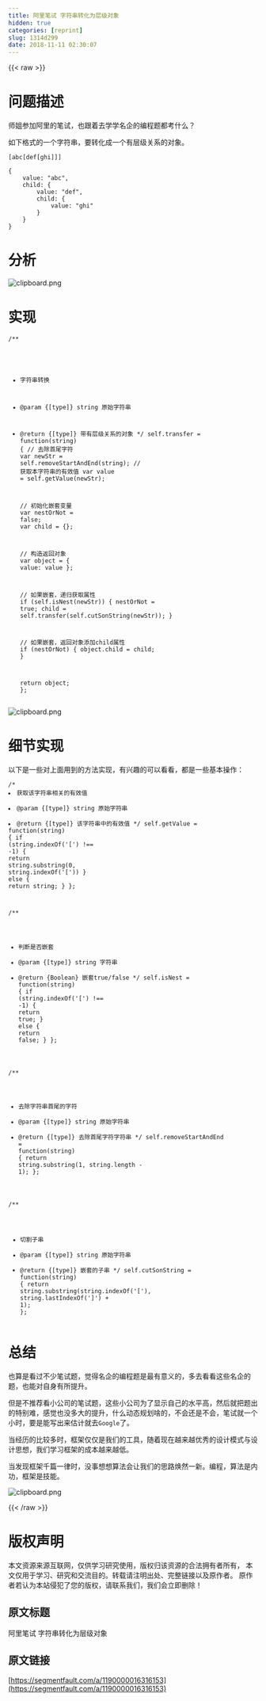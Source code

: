 ```yaml
---
title: 阿里笔试 字符串转化为层级对象
hidden: true
categories: [reprint]
slug: 1314d299
date: 2018-11-11 02:30:07
---
```


{{< raw >}}
<h1 id="articleHeader0">&#x95EE;&#x9898;&#x63CF;&#x8FF0;</h1><p>&#x5E08;&#x59D0;&#x53C2;&#x52A0;&#x963F;&#x91CC;&#x7684;&#x7B14;&#x8BD5;&#xFF0C;&#x4E5F;&#x8DDF;&#x7740;&#x53BB;&#x5B66;&#x5B66;&#x540D;&#x4F01;&#x7684;&#x7F16;&#x7A0B;&#x9898;&#x90FD;&#x8003;&#x4EC0;&#x4E48;&#xFF1F;</p><p>&#x5982;&#x4E0B;&#x683C;&#x5F0F;&#x7684;&#x4E00;&#x4E2A;&#x5B57;&#x7B26;&#x4E32;&#xFF0C;&#x8981;&#x8F6C;&#x5316;&#x6210;&#x4E00;&#x4E2A;&#x6709;&#x5C42;&#x7EA7;&#x5173;&#x7CFB;&#x7684;&#x5BF9;&#x8C61;&#x3002;</p><div class="widget-codetool" style="display:none"><div class="widget-codetool--inner"><span class="selectCode code-tool" data-toggle="tooltip" data-placement="top" title="" data-original-title="&#x5168;&#x9009;"></span> <span type="button" class="copyCode code-tool" data-toggle="tooltip" data-placement="top" data-clipboard-text="[abc[def[ghi]]]" title="" data-original-title="&#x590D;&#x5236;"></span> <span type="button" class="saveToNote code-tool" data-toggle="tooltip" data-placement="top" title="" data-original-title="&#x653E;&#x8FDB;&#x7B14;&#x8BB0;"></span></div></div><pre class="hljs json"><code style="word-break:break-word;white-space:initial">[abc[def[ghi]]]</code></pre><div class="widget-codetool" style="display:none"><div class="widget-codetool--inner"><span class="selectCode code-tool" data-toggle="tooltip" data-placement="top" title="" data-original-title="&#x5168;&#x9009;"></span> <span type="button" class="copyCode code-tool" data-toggle="tooltip" data-placement="top" data-clipboard-text="{
    value: &quot;abc&quot;,
    child: {
        value: &quot;def&quot;,
        child: {
            value: &quot;ghi&quot;
        }
    }
}" title="" data-original-title="&#x590D;&#x5236;"></span> <span type="button" class="saveToNote code-tool" data-toggle="tooltip" data-placement="top" title="" data-original-title="&#x653E;&#x8FDB;&#x7B14;&#x8BB0;"></span></div></div><pre class="javascript hljs"><code class="javascript">{
    <span class="hljs-attr">value</span>: <span class="hljs-string">&quot;abc&quot;</span>,
    <span class="hljs-attr">child</span>: {
        <span class="hljs-attr">value</span>: <span class="hljs-string">&quot;def&quot;</span>,
        <span class="hljs-attr">child</span>: {
            <span class="hljs-attr">value</span>: <span class="hljs-string">&quot;ghi&quot;</span>
        }
    }
}</code></pre><h1 id="articleHeader1">&#x5206;&#x6790;</h1><p><span class="img-wrap"><img data-src="/img/bVbgCHM?w=1099&amp;h=620" src="https://static.alili.tech/img/bVbgCHM?w=1099&amp;h=620" alt="clipboard.png" title="clipboard.png" style="cursor:pointer;display:inline"></span></p><h1 id="articleHeader2">&#x5B9E;&#x73B0;</h1><div class="widget-codetool" style="display:none"><div class="widget-codetool--inner"><span class="selectCode code-tool" data-toggle="tooltip" data-placement="top" title="" data-original-title="&#x5168;&#x9009;"></span> <span type="button" class="copyCode code-tool" data-toggle="tooltip" data-placement="top" data-clipboard-text="/**
 * &#x5B57;&#x7B26;&#x4E32;&#x8F6C;&#x6362;
 * @param  {[type]} string &#x539F;&#x59CB;&#x5B57;&#x7B26;&#x4E32;
 * @return {[type]}        &#x5E26;&#x6709;&#x5C42;&#x7EA7;&#x5173;&#x7CFB;&#x7684;&#x5BF9;&#x8C61;
 */
self.transfer = function(string) {
    // &#x53BB;&#x9664;&#x9996;&#x5C3E;&#x5B57;&#x7B26;
    var newStr = self.removeStartAndEnd(string);
    // &#x83B7;&#x53D6;&#x672C;&#x5B57;&#x7B26;&#x4E32;&#x7684;&#x6709;&#x6548;&#x503C;
    var value  = self.getValue(newStr);

    // &#x521D;&#x59CB;&#x5316;&#x5D4C;&#x5957;&#x53D8;&#x91CF;
    var nestOrNot = false;
    var child = {};
    
    // &#x6784;&#x9020;&#x8FD4;&#x56DE;&#x5BF9;&#x8C61;
    var object = {
        value: value
    };

    // &#x5982;&#x679C;&#x5D4C;&#x5957;&#xFF0C;&#x9012;&#x5F52;&#x83B7;&#x53D6;&#x5C5E;&#x6027;
    if (self.isNest(newStr)) {
        nestOrNot = true;
        child = self.transfer(self.cutSonString(newStr));
    }

    // &#x5982;&#x679C;&#x5D4C;&#x5957;&#xFF0C;&#x8FD4;&#x56DE;&#x5BF9;&#x8C61;&#x6DFB;&#x52A0;child&#x5C5E;&#x6027;
    if (nestOrNot) {
        object.child = child;
    }
    
    return object;
};" title="" data-original-title="&#x590D;&#x5236;"></span> <span type="button" class="saveToNote code-tool" data-toggle="tooltip" data-placement="top" title="" data-original-title="&#x653E;&#x8FDB;&#x7B14;&#x8BB0;"></span></div></div><pre class="javascript hljs"><code class="javascript"><span class="hljs-comment">/**
 * &#x5B57;&#x7B26;&#x4E32;&#x8F6C;&#x6362;
 * @param  {[type]} string &#x539F;&#x59CB;&#x5B57;&#x7B26;&#x4E32;
 * @return {[type]}        &#x5E26;&#x6709;&#x5C42;&#x7EA7;&#x5173;&#x7CFB;&#x7684;&#x5BF9;&#x8C61;
 */</span>
self.transfer = <span class="hljs-function"><span class="hljs-keyword">function</span>(<span class="hljs-params">string</span>) </span>{
    <span class="hljs-comment">// &#x53BB;&#x9664;&#x9996;&#x5C3E;&#x5B57;&#x7B26;</span>
    <span class="hljs-keyword">var</span> newStr = self.removeStartAndEnd(string);
    <span class="hljs-comment">// &#x83B7;&#x53D6;&#x672C;&#x5B57;&#x7B26;&#x4E32;&#x7684;&#x6709;&#x6548;&#x503C;</span>
    <span class="hljs-keyword">var</span> value  = self.getValue(newStr);

    <span class="hljs-comment">// &#x521D;&#x59CB;&#x5316;&#x5D4C;&#x5957;&#x53D8;&#x91CF;</span>
    <span class="hljs-keyword">var</span> nestOrNot = <span class="hljs-literal">false</span>;
    <span class="hljs-keyword">var</span> child = {};
    
    <span class="hljs-comment">// &#x6784;&#x9020;&#x8FD4;&#x56DE;&#x5BF9;&#x8C61;</span>
    <span class="hljs-keyword">var</span> object = {
        <span class="hljs-attr">value</span>: value
    };

    <span class="hljs-comment">// &#x5982;&#x679C;&#x5D4C;&#x5957;&#xFF0C;&#x9012;&#x5F52;&#x83B7;&#x53D6;&#x5C5E;&#x6027;</span>
    <span class="hljs-keyword">if</span> (self.isNest(newStr)) {
        nestOrNot = <span class="hljs-literal">true</span>;
        child = self.transfer(self.cutSonString(newStr));
    }

    <span class="hljs-comment">// &#x5982;&#x679C;&#x5D4C;&#x5957;&#xFF0C;&#x8FD4;&#x56DE;&#x5BF9;&#x8C61;&#x6DFB;&#x52A0;child&#x5C5E;&#x6027;</span>
    <span class="hljs-keyword">if</span> (nestOrNot) {
        object.child = child;
    }
    
    <span class="hljs-keyword">return</span> object;
};</code></pre><p><span class="img-wrap"><img data-src="/img/bVbgCHV?w=442&amp;h=226" src="https://static.alili.tech/img/bVbgCHV?w=442&amp;h=226" alt="clipboard.png" title="clipboard.png" style="cursor:pointer;display:inline"></span></p><h1 id="articleHeader3">&#x7EC6;&#x8282;&#x5B9E;&#x73B0;</h1><p>&#x4EE5;&#x4E0B;&#x662F;&#x4E00;&#x4E9B;&#x5BF9;&#x4E0A;&#x9762;&#x7528;&#x5230;&#x7684;&#x65B9;&#x6CD5;&#x5B9E;&#x73B0;&#xFF0C;&#x6709;&#x5174;&#x8DA3;&#x7684;&#x53EF;&#x4EE5;&#x770B;&#x770B;&#xFF0C;&#x90FD;&#x662F;&#x4E00;&#x4E9B;&#x57FA;&#x672C;&#x64CD;&#x4F5C;&#xFF1A;</p><div class="widget-codetool" style="display:none"><div class="widget-codetool--inner"><span class="selectCode code-tool" data-toggle="tooltip" data-placement="top" title="" data-original-title="&#x5168;&#x9009;"></span> <span type="button" class="copyCode code-tool" data-toggle="tooltip" data-placement="top" data-clipboard-text="/**
 * &#x83B7;&#x53D6;&#x8BE5;&#x5B57;&#x7B26;&#x4E32;&#x76F8;&#x5173;&#x7684;&#x6709;&#x6548;&#x503C;
 * @param  {[type]} string &#x539F;&#x59CB;&#x5B57;&#x7B26;&#x4E32;
 * @return {[type]}        &#x8BE5;&#x5B57;&#x7B26;&#x4E32;&#x4E2D;&#x7684;&#x6709;&#x6548;&#x503C;
 */
self.getValue = function(string) {
    if (string.indexOf(&apos;[&apos;) !== -1) {
        return string.substring(0, string.indexOf(&apos;[&apos;))
    } else {
        return string;
    }
};

/**
 * &#x5224;&#x65AD;&#x662F;&#x5426;&#x5D4C;&#x5957;
 * @param  {[type]}  string &#x5B57;&#x7B26;&#x4E32;
 * @return {Boolean}        &#x5D4C;&#x5957;true/false
 */
self.isNest = function(string) {
    if (string.indexOf(&apos;[&apos;) !== -1) {
        return true;
    } else {
        return false;
    }
};

/**
 * &#x53BB;&#x9664;&#x5B57;&#x7B26;&#x4E32;&#x9996;&#x5C3E;&#x7684;&#x5B57;&#x7B26;
 * @param  {[type]} string &#x539F;&#x59CB;&#x5B57;&#x7B26;&#x4E32;
 * @return {[type]}        &#x53BB;&#x9664;&#x9996;&#x5C3E;&#x5B57;&#x7B26;&#x5B57;&#x7B26;&#x4E32;
 */
self.removeStartAndEnd = function(string) {
    return string.substring(1, string.length - 1);
};

/**
 * &#x5207;&#x5272;&#x5B50;&#x4E32;
 * @param  {[type]} string &#x539F;&#x59CB;&#x5B57;&#x7B26;&#x4E32;
 * @return {[type]}        &#x5D4C;&#x5957;&#x7684;&#x5B50;&#x4E32;
 */
self.cutSonString = function(string) {
    return string.substring(string.indexOf(&apos;[&apos;), string.lastIndexOf(&apos;]&apos;) + 1);
};" title="" data-original-title="&#x590D;&#x5236;"></span> <span type="button" class="saveToNote code-tool" data-toggle="tooltip" data-placement="top" title="" data-original-title="&#x653E;&#x8FDB;&#x7B14;&#x8BB0;"></span></div></div><pre class="javascript hljs"><code class="javascript"><span class="hljs-comment">/**
 * &#x83B7;&#x53D6;&#x8BE5;&#x5B57;&#x7B26;&#x4E32;&#x76F8;&#x5173;&#x7684;&#x6709;&#x6548;&#x503C;
 * @param  {[type]} string &#x539F;&#x59CB;&#x5B57;&#x7B26;&#x4E32;
 * @return {[type]}        &#x8BE5;&#x5B57;&#x7B26;&#x4E32;&#x4E2D;&#x7684;&#x6709;&#x6548;&#x503C;
 */</span>
self.getValue = <span class="hljs-function"><span class="hljs-keyword">function</span>(<span class="hljs-params">string</span>) </span>{
    <span class="hljs-keyword">if</span> (string.indexOf(<span class="hljs-string">&apos;[&apos;</span>) !== <span class="hljs-number">-1</span>) {
        <span class="hljs-keyword">return</span> string.substring(<span class="hljs-number">0</span>, string.indexOf(<span class="hljs-string">&apos;[&apos;</span>))
    } <span class="hljs-keyword">else</span> {
        <span class="hljs-keyword">return</span> string;
    }
};

<span class="hljs-comment">/**
 * &#x5224;&#x65AD;&#x662F;&#x5426;&#x5D4C;&#x5957;
 * @param  {[type]}  string &#x5B57;&#x7B26;&#x4E32;
 * @return {Boolean}        &#x5D4C;&#x5957;true/false
 */</span>
self.isNest = <span class="hljs-function"><span class="hljs-keyword">function</span>(<span class="hljs-params">string</span>) </span>{
    <span class="hljs-keyword">if</span> (string.indexOf(<span class="hljs-string">&apos;[&apos;</span>) !== <span class="hljs-number">-1</span>) {
        <span class="hljs-keyword">return</span> <span class="hljs-literal">true</span>;
    } <span class="hljs-keyword">else</span> {
        <span class="hljs-keyword">return</span> <span class="hljs-literal">false</span>;
    }
};

<span class="hljs-comment">/**
 * &#x53BB;&#x9664;&#x5B57;&#x7B26;&#x4E32;&#x9996;&#x5C3E;&#x7684;&#x5B57;&#x7B26;
 * @param  {[type]} string &#x539F;&#x59CB;&#x5B57;&#x7B26;&#x4E32;
 * @return {[type]}        &#x53BB;&#x9664;&#x9996;&#x5C3E;&#x5B57;&#x7B26;&#x5B57;&#x7B26;&#x4E32;
 */</span>
self.removeStartAndEnd = <span class="hljs-function"><span class="hljs-keyword">function</span>(<span class="hljs-params">string</span>) </span>{
    <span class="hljs-keyword">return</span> string.substring(<span class="hljs-number">1</span>, string.length - <span class="hljs-number">1</span>);
};

<span class="hljs-comment">/**
 * &#x5207;&#x5272;&#x5B50;&#x4E32;
 * @param  {[type]} string &#x539F;&#x59CB;&#x5B57;&#x7B26;&#x4E32;
 * @return {[type]}        &#x5D4C;&#x5957;&#x7684;&#x5B50;&#x4E32;
 */</span>
self.cutSonString = <span class="hljs-function"><span class="hljs-keyword">function</span>(<span class="hljs-params">string</span>) </span>{
    <span class="hljs-keyword">return</span> string.substring(string.indexOf(<span class="hljs-string">&apos;[&apos;</span>), string.lastIndexOf(<span class="hljs-string">&apos;]&apos;</span>) + <span class="hljs-number">1</span>);
};</code></pre><h1 id="articleHeader4">&#x603B;&#x7ED3;</h1><p>&#x4E5F;&#x7B97;&#x662F;&#x770B;&#x8FC7;&#x4E0D;&#x5C11;&#x7B14;&#x8BD5;&#x9898;&#xFF0C;&#x89C9;&#x5F97;&#x540D;&#x4F01;&#x7684;&#x7F16;&#x7A0B;&#x9898;&#x662F;&#x6700;&#x6709;&#x610F;&#x4E49;&#x7684;&#xFF0C;&#x591A;&#x53BB;&#x770B;&#x770B;&#x8FD9;&#x4E9B;&#x540D;&#x4F01;&#x7684;&#x9898;&#xFF0C;&#x4E5F;&#x80FD;&#x5BF9;&#x81EA;&#x8EAB;&#x6709;&#x6240;&#x63D0;&#x5347;&#x3002;</p><p>&#x4F46;&#x662F;&#x4E0D;&#x63A8;&#x8350;&#x770B;&#x5C0F;&#x516C;&#x53F8;&#x7684;&#x7B14;&#x8BD5;&#x9898;&#xFF0C;&#x8FD9;&#x4E9B;&#x5C0F;&#x516C;&#x53F8;&#x4E3A;&#x4E86;&#x663E;&#x793A;&#x81EA;&#x5DF1;&#x7684;&#x6C34;&#x5E73;&#x9AD8;&#xFF0C;&#x7136;&#x540E;&#x5C31;&#x628A;&#x9898;&#x51FA;&#x7684;&#x7279;&#x522B;&#x96BE;&#xFF0C;&#x611F;&#x89C9;&#x4E5F;&#x6CA1;&#x591A;&#x5927;&#x7684;&#x63D0;&#x5347;&#xFF0C;&#x4EC0;&#x4E48;&#x52A8;&#x6001;&#x89C4;&#x5212;&#x5565;&#x7684;&#xFF0C;&#x4E0D;&#x4F1A;&#x8FD8;&#x662F;&#x4E0D;&#x4F1A;&#xFF0C;&#x7B14;&#x8BD5;&#x5C31;&#x4E00;&#x4E2A;&#x5C0F;&#x65F6;&#xFF0C;&#x8981;&#x662F;&#x80FD;&#x5199;&#x51FA;&#x6765;&#x4F30;&#x8BA1;&#x5C31;&#x53BB;<code>Google</code>&#x4E86;&#x3002;</p><p>&#x5F53;&#x7ECF;&#x5386;&#x7684;&#x6BD4;&#x8F83;&#x591A;&#x65F6;&#xFF0C;&#x6846;&#x67B6;&#x4EC5;&#x4EC5;&#x662F;&#x6211;&#x4EEC;&#x7684;&#x5DE5;&#x5177;&#xFF0C;&#x968F;&#x7740;&#x73B0;&#x5728;&#x8D8A;&#x6765;&#x8D8A;&#x4F18;&#x79C0;&#x7684;&#x8BBE;&#x8BA1;&#x6A21;&#x5F0F;&#x4E0E;&#x8BBE;&#x8BA1;&#x601D;&#x60F3;&#xFF0C;&#x6211;&#x4EEC;&#x5B66;&#x4E60;&#x6846;&#x67B6;&#x7684;&#x6210;&#x672C;&#x8D8A;&#x6765;&#x8D8A;&#x4F4E;&#x3002;</p><p>&#x5F53;&#x53D1;&#x73B0;&#x6846;&#x67B6;&#x5343;&#x7BC7;&#x4E00;&#x5F8B;&#x65F6;&#xFF0C;&#x6CA1;&#x4E8B;&#x60F3;&#x60F3;&#x7B97;&#x6CD5;&#x4F1A;&#x8BA9;&#x6211;&#x4EEC;&#x7684;&#x601D;&#x8DEF;&#x7115;&#x7136;&#x4E00;&#x65B0;&#x3002;&#x7F16;&#x7A0B;&#xFF0C;&#x7B97;&#x6CD5;&#x662F;&#x5185;&#x529F;&#xFF0C;&#x6846;&#x67B6;&#x662F;&#x6280;&#x80FD;&#x3002;</p><p><span class="img-wrap"><img data-src="/img/bVbgCJs?w=1853&amp;h=958" src="https://static.alili.tech/img/bVbgCJs?w=1853&amp;h=958" alt="clipboard.png" title="clipboard.png" style="cursor:pointer;display:inline"></span></p>
{{< /raw >}}

# 版权声明
本文资源来源互联网，仅供学习研究使用，版权归该资源的合法拥有者所有，
本文仅用于学习、研究和交流目的。转载请注明出处、完整链接以及原作者。
原作者若认为本站侵犯了您的版权，请联系我们，我们会立即删除！

## 原文标题
阿里笔试 字符串转化为层级对象

## 原文链接
[https://segmentfault.com/a/1190000016316153](https://segmentfault.com/a/1190000016316153)

